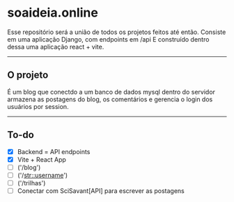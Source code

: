 # soaideia.online

Esse repositório será a união de todos os projetos feitos até então.
Consiste em uma aplicação Django, com endpoints em /api
E construído dentro dessa uma aplicação react + vite.

---

## O projeto
É um blog que conectdo a um banco de dados mysql dentro do servidor armazena as postagens do blog, os comentários e gerencia o login dos usuários por session.

--- 

## To-do

- [X] Backend = API endpoints
- [X] Vite + React App 
- [ ] ('/blog')
- [ ] ('/<str::username>')
- [ ] ('/trilhas')
- [ ] Conectar com SciSavant[API] para escrever as postagens
